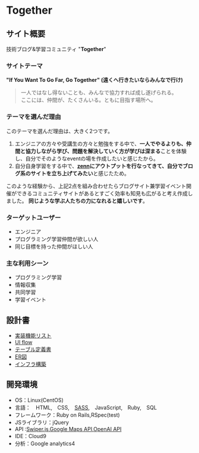 # Together

## サイト概要

技術ブログ&学習コミュニティ "**Together**"

### サイトテーマ

**"If You Want To Go Far, Go Together" (遠くへ行きたいならみんなで行け)**

> 一人ではなし得ないことも、みんなで協力すれば成し遂げられる。<br>
ここには、仲間が、たくさんいる。ともに目指す場所へ。<br>

### テーマを選んだ理由

このテーマを選んだ理由は、大きく2つです。

1. エンジニアの方々や受講生の方々と勉強をする中で、**一人でやるよりも、仲間と協力しながら学び、問題を解決していく方が学びは深まる**ことを体験し、自分でそのようなeventの場を作成したいと感じたから。
2. 自分自身学習をする中で、**[zenn](https://zenn.dev/airiswim)にアウトプットを行なってきて、自分でブログ系のサイトを立ち上げてみたい**と感じたため。

このような経験から、上記2点を組み合わせたらブログサイト兼学習イベント開催ができるコミュニティサイトがあるとすごく効率も知見も広がると考え作成しました。
**同じような学ぶ人たちの力になれると嬉しいです**。

### ターゲットユーザー

- エンジニア
- プログラミング学習仲間が欲しい人
- 同じ目標を持った仲間がほしい人

### 主な利用シーン

- プログラミング学習
- 情報収集
- 共同学習
- 学習イベント

## 設計書

- <a href="https://docs.google.com/spreadsheets/d/1vkAdKpy6GbZzzjjsnF19vyWcAdmiroLLOuXYoJs-Rj8/edit#gid=885378170" target="_blank">実装機能リスト<a>
- [UI flow](https://drive.google.com/file/d/1LjfFfMSbh0sh-1oTt-0BE_L5U8Nn4Mtk/view?usp=sharing)<br>
- [テーブル定義書](https://docs.google.com/spreadsheets/d/1N7G1s3Di0b0VrLpVU6wXEhB8krQ56zkRehrSucyjqvk/edit#gid=0)
- [ER図](https://drive.google.com/file/d/1VDebBeqTqvX0Lluf8hSEUq-5NYjuP8tw/view?usp=sharing)
- [インフラ構築](https://docs.google.com/spreadsheets/d/1mY8CvHD7FGYb4l0zCvznUH0aogoKagcIcw272v_1xzM/edit#gid=0)

## 開発環境

- OS：Linux(CentOS)
- 言語：　HTML,　CSS,　[SASS](https://zenn.dev/airiswim/articles/6b002445bbac2b),　JavaScript,　Ruby,　SQL
- フレームワーク：Ruby on Rails,RSpec(test)
- JSライブラリ：jQuery
- API :[Swiper.js](https://swiperjs.com/swiper-api),[Google Maps API](https://developers.google.com/maps/documentation/javascript?hl=ja),[OpenAI API](https://openai.com/)
- IDE：Cloud9
- 分析：Google analytics4
